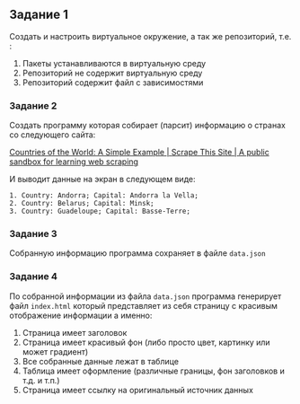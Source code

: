 ## Задание 1

Создать и настроить виртуальное окружение, а так же репозиторий, т.е. :

1. Пакеты устанавливаются в виртуальную среду
2. Репозиторий не содержит виртуальную среду
3. Репозиторий содержит файл с зависимостями
   
### Задание 2

Создать программу которая собирает (парсит) информацию  о странах со следующего сайта:

[Countries of the World: A Simple Example | Scrape This Site | A public sandbox for learning web scraping](https://www.scrapethissite.com/pages/simple/)

И выводит данные на экран в следующем виде:

```
1. Country: Andorra; Capital: Andorra la Vella;
2. Country: Belarus; Capital: Minsk;
3. Country: Guadeloupe; Capital: Basse-Terre;
```

### Задание 3

Собранную информацию программа сохраняет в файле `data.json` 

### Задание 4

По собранной информации из файла `data.json` программа генерирует файл `index.html` который представляет из себя страницу с красивым отображение информации а именно:

1. Страница имеет заголовок
2. Страница имеет красивый фон (либо просто цвет, картинку или может градиент)
3. Все собранные данные лежат в таблице
4. Таблица имеет оформление (различные границы, фон заголовков и т.д. и т.п.)
5. Страница имеет ссылку на оригинальный источник данных
